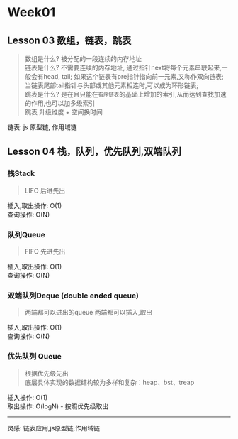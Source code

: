 # Week01

## Lesson 03 数组，链表，跳表

> 数组是什么? 被分配的一段连续的内存地址  
> 链表是什么? 不需要连续的内存地址, 通过指针next将每个元素串联起来,一般会有head, tail; 如果这个链表有pre指针指向前一元素,又称作双向链表; 当链表尾部tail指针与头部或其他元素相连时,可以成为环形链表;  
> 跳表是什么? 是在且只能在`有序链表`的基础上增加的索引,从而达到查找加速的作用,也可以加多级索引  
跳表 升级维度 + 空间换时间

链表: js 原型链, 作用域链

## Lesson 04 栈，队列，优先队列,双端队列

### 栈Stack

> LIFO 后进先出

插入,取出操作: O(1)  
查询操作: O(N)

### 队列Queue

> FIFO 先进先出

插入,取出操作: O(1)  
查询操作: O(N)

### 双端队列Deque (double ended queue)

> 两端都可以进出的queue
> 两端都可以插入,取出

插入,取出操作: O(1)  
查询操作: O(N)

### 优先队列 Queue

> 根据优先级先出  
> 底层具体实现的数据结构较为多样和复杂：heap、bst、treap

插入操作: O(1)  
取出操作: O(logN) - 按照优先级取出

----
灵感: 链表应用,js原型链,作用域链
